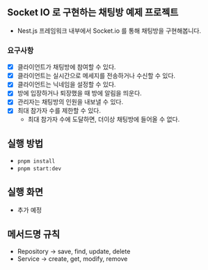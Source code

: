 ## Socket IO 로 구현하는 채팅방 예제 프로젝트

- Nest.js 프레임워크 내부에서 Socket.io 를 통해 채팅방을 구현해봅니다.

### 요구사항

- [x] 클라이언트가 채팅방에 참여할 수 있다.
- [x] 클라이언트는 실시간으로 메세지를 전송하거나 수신할 수 있다.
- [x] 클라이언트는 닉네임을 설정할 수 있다.
- [x] 방에 입장하거나 퇴장했을 때 방에 알림을 띄운다.
- [x] 관리자는 채팅방의 인원을 내보낼 수 있다.
- [x] 최대 참가자 수를 제한할 수 있다.
  - 최대 참가자 수에 도달하면, 더이상 채팅방에 들어올 수 없다.

## 실행 방법

- `pnpm install`
- `pnpm start:dev`

## 실행 화면

- 추가 예정

## 메서드명 규칙

- Repository -> save, find, update, delete
- Service -> create, get, modify, remove
